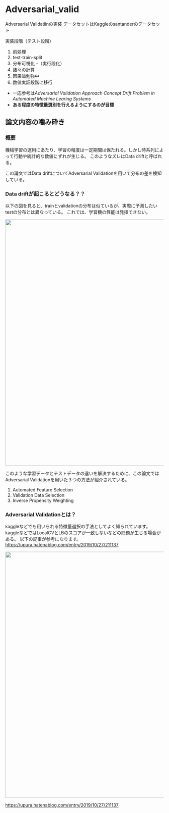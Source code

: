 # Adversarial_valid

Adversarial Validatiinの実装
データセットはKaggleのsantanderのデータセット

実装段階（テスト段階）

1. 前処理
2. test-train-split
3. 分布可視化 -（実行段化）
4. 諸々の計算
5. 因果論勉強中
6. 数値実証段階に移行

- 一応参考は*Adversarial Validation Approach Concept Drift Problem in Automated Machine Learing Systems*
- **ある程度の特徴量選別を行えるようにするのが目標**

## 論文内容の噛み砕き
### 概要
機械学習の運用にあたり、学習の精度は一定期間は保たれる。しかし時系列によって行動や統計的な数値にずれが生じる。
このようなズレはData driftと呼ばれる。

この論文ではData driftについてAdversarial Validationを用いて分布の差を検知している。

### Data driftが起こるとどうなる？？
以下の図を見ると、trainとvalidationの分布は似ているが、実際に予測したいtestの分布とは異なっている。
これでは、学習機の性能は発揮できない。

<div align="center">
<img src="https://github.com/TakumaTakami/Adversarial_valid/blob/images/img2.png" width="780px" class="imgs">
</div>

このような学習データとテストデータの違いを解決するために、この論文ではAdversarial Validationを用いた３つの方法が紹介されている。
1. Automated Feature Selection
2. Validation Data Selection
3. Inverse Propensity Weighting

### Adversarial Validationとは？
kaggleなどでも用いられる特徴量選択の手法としてよく知られています。
kaggleなどではLocalCVとLBのスコアが一致しないなどの問題が生じる場合がある。
以下の記事が参考になります。
https://upura.hatenablog.com/entry/2019/10/27/211137

<img src="https://github.com/TakumaTakami/Adversarial_valid/blob/images/img.png" width="780px" class="imgs">

https://upura.hatenablog.com/entry/2019/10/27/211137

